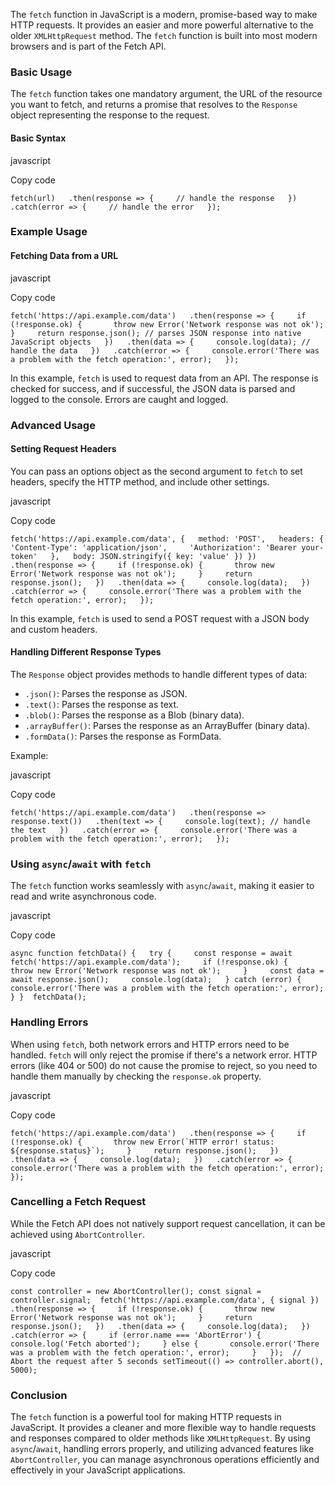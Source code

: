 The `fetch` function in JavaScript is a modern, promise-based way to make HTTP requests. It provides an easier and more powerful alternative to the older `XMLHttpRequest` method. The `fetch` function is built into most modern browsers and is part of the Fetch API.

### Basic Usage

The `fetch` function takes one mandatory argument, the URL of the resource you want to fetch, and returns a promise that resolves to the `Response` object representing the response to the request.

#### Basic Syntax

javascript

Copy code

`fetch(url)   .then(response => {     // handle the response   })   .catch(error => {     // handle the error   });`

### Example Usage

#### Fetching Data from a URL

javascript

Copy code

`fetch('https://api.example.com/data')   .then(response => {     if (!response.ok) {       throw new Error('Network response was not ok');     }     return response.json(); // parses JSON response into native JavaScript objects   })   .then(data => {     console.log(data); // handle the data   })   .catch(error => {     console.error('There was a problem with the fetch operation:', error);   });`

In this example, `fetch` is used to request data from an API. The response is checked for success, and if successful, the JSON data is parsed and logged to the console. Errors are caught and logged.

### Advanced Usage

#### Setting Request Headers

You can pass an options object as the second argument to `fetch` to set headers, specify the HTTP method, and include other settings.

javascript

Copy code

`fetch('https://api.example.com/data', {   method: 'POST',   headers: {     'Content-Type': 'application/json',     'Authorization': 'Bearer your-token'   },   body: JSON.stringify({ key: 'value' }) })   .then(response => {     if (!response.ok) {       throw new Error('Network response was not ok');     }     return response.json();   })   .then(data => {     console.log(data);   })   .catch(error => {     console.error('There was a problem with the fetch operation:', error);   });`

In this example, `fetch` is used to send a POST request with a JSON body and custom headers.

#### Handling Different Response Types

The `Response` object provides methods to handle different types of data:

- `.json()`: Parses the response as JSON.
- `.text()`: Parses the response as text.
- `.blob()`: Parses the response as a Blob (binary data).
- `.arrayBuffer()`: Parses the response as an ArrayBuffer (binary data).
- `.formData()`: Parses the response as FormData.

Example:

javascript

Copy code

`fetch('https://api.example.com/data')   .then(response => response.text())   .then(text => {     console.log(text); // handle the text   })   .catch(error => {     console.error('There was a problem with the fetch operation:', error);   });`

### Using `async`/`await` with `fetch`

The `fetch` function works seamlessly with `async`/`await`, making it easier to read and write asynchronous code.

javascript

Copy code

`async function fetchData() {   try {     const response = await fetch('https://api.example.com/data');     if (!response.ok) {       throw new Error('Network response was not ok');     }     const data = await response.json();     console.log(data);   } catch (error) {     console.error('There was a problem with the fetch operation:', error);   } }  fetchData();`

### Handling Errors

When using `fetch`, both network errors and HTTP errors need to be handled. `fetch` will only reject the promise if there's a network error. HTTP errors (like 404 or 500) do not cause the promise to reject, so you need to handle them manually by checking the `response.ok` property.

javascript

Copy code

``fetch('https://api.example.com/data')   .then(response => {     if (!response.ok) {       throw new Error(`HTTP error! status: ${response.status}`);     }     return response.json();   })   .then(data => {     console.log(data);   })   .catch(error => {     console.error('There was a problem with the fetch operation:', error);   });``

### Cancelling a Fetch Request

While the Fetch API does not natively support request cancellation, it can be achieved using `AbortController`.

javascript

Copy code

`const controller = new AbortController(); const signal = controller.signal;  fetch('https://api.example.com/data', { signal })   .then(response => {     if (!response.ok) {       throw new Error('Network response was not ok');     }     return response.json();   })   .then(data => {     console.log(data);   })   .catch(error => {     if (error.name === 'AbortError') {       console.log('Fetch aborted');     } else {       console.error('There was a problem with the fetch operation:', error);     }   });  // Abort the request after 5 seconds setTimeout(() => controller.abort(), 5000);`

### Conclusion

The `fetch` function is a powerful tool for making HTTP requests in JavaScript. It provides a cleaner and more flexible way to handle requests and responses compared to older methods like `XMLHttpRequest`. By using `async`/`await`, handling errors properly, and utilizing advanced features like `AbortController`, you can manage asynchronous operations efficiently and effectively in your JavaScript applications.

 